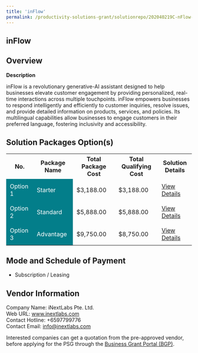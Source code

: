 ```yaml
---
title: 'inFlow'
permalink: /productivity-solutions-grant/solutionrepo/202040219C-nFlow-G
---
```


## inFlow

## Overview

**Description**

inFlow is a revolutionary generative-AI assistant designed to help businesses elevate customer engagement by providing personalized, real-time interactions across multiple touchpoints. inFlow empowers businesses to respond intelligently and efficiently to customer inquiries, resolve issues, and provide detailed information on products, services, and policies. Its multilingual capabilities allow businesses to engage customers in their preferred language, fostering inclusivity and accessibility.

## Solution Packages Option(s)

<table>
<tr>
<th><b>No.</b></th>
<th><b>Package Name</b></th>
<th><b>Total Package Cost</b></th>
<th><b>Total Qualifying Cost</b></th>
<th><b>Solution Details</b></th>
</tr>
<tr>
<td style='padding: 10px; background-color: #037E8A; color: #FFFFFF;'>Option 1</td>
<td style='padding: 10px; background-color: #037E8A; color: #FFFFFF;'>Starter</td>
<td style='padding: 10px;'>$3,188.00</td>
<td style='padding: 10px;'>$3,188.00</td>
<td style='padding: 10px;'><a href='/images/psg/202040219C_20240245_01042025_Desensitised_Annex3_Part1.pdf' target='_blank'>View Details</a></td>
</tr>
<tr>
<td style='padding: 10px; background-color: #037E8A; color: #FFFFFF;'>Option 2</td>
<td style='padding: 10px; background-color: #037E8A; color: #FFFFFF;'>Standard</td>
<td style='padding: 10px;'>$5,888.00</td>
<td style='padding: 10px;'>$5,888.00</td>
<td style='padding: 10px;'><a href='/images/psg/202040219C_20240245_01042025_Desensitised_Annex3_Part2.pdf' target='_blank'>View Details</a></td>
</tr>
<tr>
<td style='padding: 10px; background-color: #037E8A; color: #FFFFFF;'>Option 3</td>
<td style='padding: 10px; background-color: #037E8A; color: #FFFFFF;'>Advantage</td>
<td style='padding: 10px;'>$9,750.00</td>
<td style='padding: 10px;'>$8,750.00</td>
<td style='padding: 10px;'><a href='/images/psg/202040219C_20240245_01042025_Desensitised_Annex3_Part3.pdf' target='_blank'>View Details</a></td>
</tr>
</table>

## Mode and Schedule of Payment

 - Subscription / Leasing

## Vendor Information

 Company Name: iNextLabs Pte. Ltd.<br>Web URL: www.inextlabs.com <br>Contact Hotline: +6597799776 <br>Contact Email: info@inextlabs.com <br>

Interested companies can get a quotation from the pre-approved vendor, before applying for the PSG through the <a href='https://www.businessgrants.gov.sg/' target='_blank' rel='noopener'>Business Grant Portal (BGP)</a>.

<script src="/jquery/resize-tables.js"></script>
